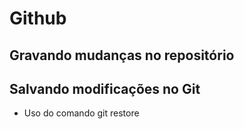 # Github

## Gravando mudanças no repositório

## Salvando modificações no Git

- Uso do comando git restore
